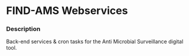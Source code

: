 # FIND-AMS Webservices

### Description
Back-end services & cron tasks  for the Anti Microbial Surveillance digital tool.
